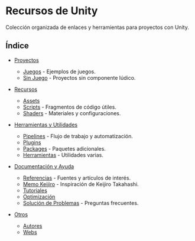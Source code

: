 # Recursos de Unity

Colección organizada de enlaces y herramientas para proyectos con Unity.

## Índice

- [Proyectos](Proyectos/README.md)
  - [Juegos](Proyectos/Games/README.md) - Ejemplos de juegos.
  - [Sin Juego](Proyectos/NonGames/README.md) - Proyectos sin componente lúdico.

- [Recursos](Recursos/README.md)
  - [Assets](Recursos/Assets/README.md)
  - [Scripts](Recursos/Scripts/README.md) - Fragmentos de código útiles.
  - [Shaders](Recursos/Shaders/README.md) - Materiales y configuraciones.

- [Herramientas y Utilidades](Herramientas_y_Utilidades/README.md)
  - [Pipelines](Herramientas_y_Utilidades/Pipelines/README.md) - Flujo de trabajo y automatización.
  - [Plugins](Herramientas_y_Utilidades/Plugins/README.md)
  - [Packages](Herramientas_y_Utilidades/Packages/README.md) - Paquetes adicionales.
  - [Herramientas](Herramientas_y_Utilidades/Tools/README.md) - Utilidades varias.

- [Documentación y Ayuda](Documentacion_y_Ayuda/README.md)
  - [Referencias](Documentacion_y_Ayuda/Referencias/README.md) - Fuentes y artículos de interés.
  - [Memo Keijiro](Documentacion_y_Ayuda/Referencias/keijiro_memo.md) - Inspiración de Keijiro Takahashi.
  - [Tutoriales](Documentacion_y_Ayuda/Tutorials/README.md)
  - [Optimización](Documentacion_y_Ayuda/Optimizacion/README.md)
  - [Solución de Problemas](Documentacion_y_Ayuda/Troubleshooting/README.md) - Preguntas frecuentes.

- [Otros](Otros/README.md)
  - [Autores](Otros/Autores/README.md)
  - [Webs](Otros/Webs/README.md)
